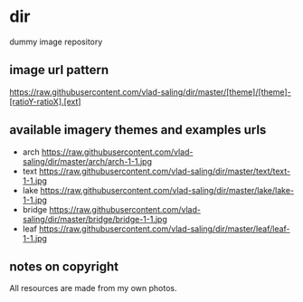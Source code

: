 # dir
dummy image repository

## image url pattern

https://raw.githubusercontent.com/vlad-saling/dir/master/[theme]/[theme]-[ratioY-ratioX].[ext]

## available imagery themes and examples urls

- arch https://raw.githubusercontent.com/vlad-saling/dir/master/arch/arch-1-1.jpg
- text https://raw.githubusercontent.com/vlad-saling/dir/master/text/text-1-1.jpg
- lake https://raw.githubusercontent.com/vlad-saling/dir/master/lake/lake-1-1.jpg
- bridge https://raw.githubusercontent.com/vlad-saling/dir/master/bridge/bridge-1-1.jpg
- leaf https://raw.githubusercontent.com/vlad-saling/dir/master/leaf/leaf-1-1.jpg

## notes on copyright

All resources are made from my own photos.
